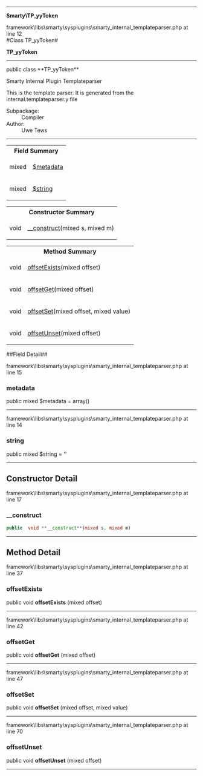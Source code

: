 
- - -

**Smarty\TP_yyToken**
<div class="location">framework\libs\smarty\sysplugins\smarty_internal_templateparser.php at line 12</div>
#Class TP_yyToken#

**TP_yyToken**


- - -

<p class="signature">public  class **TP_yyToken**</p>

<div class="comment" id="overview_description"><p>Smarty Internal Plugin Templateparser</p><p>This is the template parser.
It is generated from the internal.templateparser.y file</p></div>

<dl>
<dt>Subpackage:</dt>
<dd>Compiler</dd>
<dt>Author:</dt>
<dd>Uwe Tews</dd>
</dl>

- - -

<table id="summary_field">
<tr><th colspan="2">Field Summary</th></tr>
<tr>
<td class="type"> mixed</td>
<td class="description"><p class="name"><a href="#metadata">$metadata</a></p></td>
</tr>
<tr>
<td class="type"> mixed</td>
<td class="description"><p class="name"><a href="#string">$string</a></p></td>
</tr>
</table>

<table id="summary_constructor">
<tr><th colspan="2">Constructor Summary</th></tr>
<tr>
<td class="type"> void</td>
<td class="description"><p class="name"><a href="#__construct">__construct</a>(mixed s, mixed m)</p></td>
</tr>
</table>

<table id="summary_method">
<tr><th colspan="2">Method Summary</th></tr>
<tr>
<td class="type">  void</td>
<td class="description"><p class="name"><a href="#offsetexists">offsetExists</a>(mixed offset)</p></td>
</tr>
<tr>
<td class="type">  void</td>
<td class="description"><p class="name"><a href="#offsetget">offsetGet</a>(mixed offset)</p></td>
</tr>
<tr>
<td class="type">  void</td>
<td class="description"><p class="name"><a href="#offsetset">offsetSet</a>(mixed offset, mixed value)</p></td>
</tr>
<tr>
<td class="type">  void</td>
<td class="description"><p class="name"><a href="#offsetunset">offsetUnset</a>(mixed offset)</p></td>
</tr>
</table>

##Field Detail##
<div class="location">framework\libs\smarty\sysplugins\smarty_internal_templateparser.php at line 15</div>
<h3 id="metadata">metadata</h3>

public  mixed $metadata = array()
<div class="details">
</div>

- - -

<div class="location">framework\libs\smarty\sysplugins\smarty_internal_templateparser.php at line 14</div>
<h3 id="string">string</h3>

public  mixed $string = ''
<div class="details">
</div>

- - -

<h2 id="detail_method">Constructor Detail</h2>
<div class="location">framework\libs\smarty\sysplugins\smarty_internal_templateparser.php at line 17</div>
<h3 id="__construct()">__construct</h3>

```php
public  void **__construct**(mixed s, mixed m)
```
<div class="details">
</div>

- - -

<h2 id="detail_method">Method Detail</h2>
<div class="location">framework\libs\smarty\sysplugins\smarty_internal_templateparser.php at line 37</div>
<h3 id="offsetExists()">offsetExists</h3>

public  void **offsetExists** (mixed offset)<div class="details">
</div>

- - -

<div class="location">framework\libs\smarty\sysplugins\smarty_internal_templateparser.php at line 42</div>
<h3 id="offsetGet()">offsetGet</h3>

public  void **offsetGet** (mixed offset)<div class="details">
</div>

- - -

<div class="location">framework\libs\smarty\sysplugins\smarty_internal_templateparser.php at line 47</div>
<h3 id="offsetSet()">offsetSet</h3>

public  void **offsetSet** (mixed offset, mixed value)<div class="details">
</div>

- - -

<div class="location">framework\libs\smarty\sysplugins\smarty_internal_templateparser.php at line 70</div>
<h3 id="offsetUnset()">offsetUnset</h3>

public  void **offsetUnset** (mixed offset)<div class="details">
</div>

- - -

